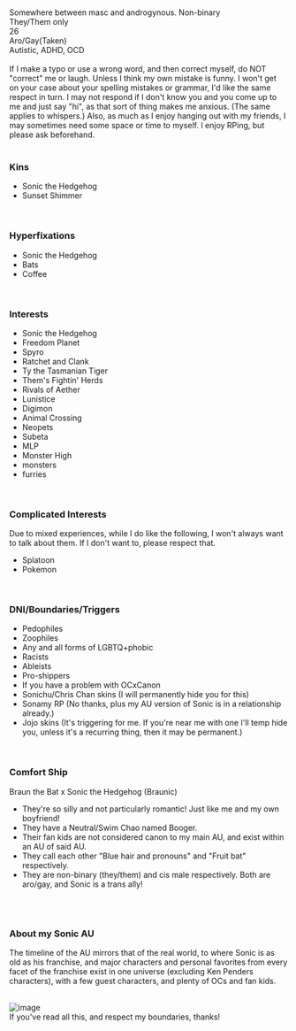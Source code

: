 <br>Somewhere between masc and androgynous. Non-binary
<br>They/Them only
<br>26
<br>Aro/Gay(Taken)
<br>Autistic, ADHD, OCD
<br>
<br>If I make a typo or use a wrong word, and then correct myself, do NOT "correct" me or laugh. Unless I think my own mistake is funny. I won't get on your case about your spelling mistakes or grammar, I'd like the same respect in turn. I may not respond if I don't know you and you come up to me and just say "hi", as that sort of thing makes me anxious. (The same applies to whispers.) Also, as much as I enjoy hanging out with my friends, I may sometimes need some space or time to myself. I enjoy RPing, but please ask beforehand.
<br>
<br>

### Kins
- Sonic the Hedgehog
- Sunset Shimmer
<br>

### Hyperfixations
- Sonic the Hedgehog
- Bats
- Coffee
<br>

### Interests
- Sonic the Hedgehog
- Freedom Planet
- Spyro
- Ratchet and Clank
- Ty the Tasmanian Tiger
- Them's Fightin' Herds
- Rivals of Aether
- Lunistice
- Digimon
- Animal Crossing
- Neopets
- Subeta
- MLP
- Monster High
- monsters
- furries
<br>

### Complicated Interests
Due to mixed experiences, while I do like the following, I won't always want to talk about them. If I don't want to, please respect that.
- Splatoon
- Pokemon
<br>

### DNI/Boundaries/Triggers
- Pedophiles
- Zoophiles
- Any and all forms of LGBTQ+phobic
- Racists
- Ableists
- Pro-shippers
- If you have a problem with OCxCanon
- Sonichu/Chris Chan skins (I will permanently hide you for this)
- Sonamy RP (No thanks, plus my AU version of Sonic is in a relationship already.)
- Jojo skins (It's triggering for me. If you're near me with one I'll temp hide you, unless it's a recurring thing, then it may be permanent.)
<br>


### Comfort Ship
Braun the Bat x Sonic the Hedgehog (Braunic)
- They're so silly and not particularly romantic! Just like me and my own boyfriend!
- They have a Neutral/Swim Chao named Booger.
- Their fan kids are not considered canon to my main AU, and exist within an AU of said AU.
- They call each other "Blue hair and pronouns" and "Fruit bat" respectively.
- They are non-binary (they/them) and cis male respectively. Both are aro/gay, and Sonic is a trans ally!
<br>
<br>

### About my Sonic AU
The timeline of the AU mirrors that of the real world, to where Sonic is as old as his franchise, and major characters and personal favorites from every facet of the franchise exist in one universe (excluding Ken Penders characters), with a few guest characters, and plenty of OCs and fan kids.
<br>
<br>

![image](https://cdn.discordapp.com/attachments/1185754526465134602/1185754597969637457/Braun_the_Bat_com_2_KouD3x.png?ex=6590c306&is=657e4e06&hm=05f8b9696385eb660a0435355f28d8808a26d8b6591548c421b182dd4d34b365&)
<br>If you've read all this, and respect my boundaries, thanks!
